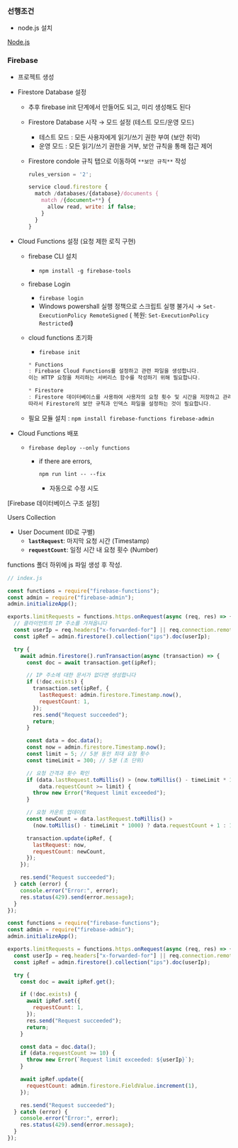 ### 선행조건

- node.js 설치

[Node.js](https://nodejs.org/en)

### Firebase

- 프로젝트 생성

- Firestore Database 설정

  - 추후 firebase init 단계에서 만들어도 되고, 미리 생성해도 된다

  - Firestore Database 시작 → 모드 설정 (테스트 모드/운영 모드)

    - 테스트 모드 : 모든 사용자에게 읽기/쓰기 권한 부여 (보안 취약)
    - 운영 모드 : 모든 읽기/쓰기 권한을 거부, 보안 규칙을 통해 접근 제어

  - Firestore condole 규칙 탭으로 이동하여 `**보안 규칙**` 작성

    ```jsx
    rules_version = '2';
    
    service cloud.firestore {
      match /databases/{database}/documents {
        match /{document=**} {
          allow read, write: if false;
        }
      }
    }
    ```

- Cloud Functions 설정 (요청 제한 로직 구현)

  - firebase CLI 설치

    - `npm install -g firebase-tools`

  - firebase Login

    - `firebase login`
    - Windows powershall 실행 정책으로 스크립트 실행 불가시 → `Set-ExecutionPolicy RemoteSigned`  ( 복원: `Set-ExecutionPolicy Restricted`**)**

  - cloud functions 초기화

    - `firebase init`

    ```jsx
    * Functions
    : Firebase Cloud Functions를 설정하고 관련 파일을 생성합니다. 
    이는 HTTP 요청을 처리하는 서버리스 함수를 작성하기 위해 필요합니다.
    
    * Firestore
    : Firestore 데이터베이스를 사용하여 사용자의 요청 횟수 및 시간을 저장하고 관리합니다. 
    따라서 Firestore의 보안 규칙과 인덱스 파일을 설정하는 것이 필요합니다.
    ```

  - 필요 모듈 설치 : `npm install firebase-functions firebase-admin`

- Cloud Functions 배포

  - ```
    firebase deploy --only functions
    ```

    - if there are errors, 

      ```
      npm run lint -- --fix
      ```

      - 자동으로 수정 시도

[Firebase 데이터베이스 구조 설정]

Users Collection

- User Document (ID로 구별)
  - **`lastRequest`**: 마지막 요청 시간 (Timestamp)
  - **`requestCount`**: 일정 시간 내 요청 횟수 (Number)

functions 폴더 하위에 js 파일 생성 후 작성.

```jsx
// index.js

const functions = require("firebase-functions");
const admin = require("firebase-admin");
admin.initializeApp();

exports.limitRequests = functions.https.onRequest(async (req, res) => {
  // 클라이언트의 IP 주소를 가져옵니다
  const userIp = req.headers["x-forwarded-for"] || req.connection.remoteAddress;
  const ipRef = admin.firestore().collection("ips").doc(userIp);

  try {
    await admin.firestore().runTransaction(async (transaction) => {
      const doc = await transaction.get(ipRef);

      // IP 주소에 대한 문서가 없다면 생성합니다
      if (!doc.exists) {
        transaction.set(ipRef, {
          lastRequest: admin.firestore.Timestamp.now(),
          requestCount: 1,
        });
        res.send("Request succeeded");
        return;
      }

      const data = doc.data();
      const now = admin.firestore.Timestamp.now();
      const limit = 5; // 5분 동안 최대 요청 횟수
      const timeLimit = 300; // 5분 (초 단위)

      // 요청 간격과 횟수 확인
      if (data.lastRequest.toMillis() > (now.toMillis() - timeLimit * 1000) &&
          data.requestCount >= limit) {
        throw new Error("Request limit exceeded");
      }

      // 요청 카운트 업데이트
      const newCount = data.lastRequest.toMillis() >
        (now.toMillis() - timeLimit * 1000) ? data.requestCount + 1 : 1;

      transaction.update(ipRef, {
        lastRequest: now,
        requestCount: newCount,
      });
    });

    res.send("Request succeeded");
  } catch (error) {
    console.error("Error:", error);
    res.status(429).send(error.message);
  }
});
```
```jsx
const functions = require("firebase-functions");
const admin = require("firebase-admin");
admin.initializeApp();

exports.limitRequests = functions.https.onRequest(async (req, res) => {
  const userIp = req.headers["x-forwarded-for"] || req.connection.remoteAddress;
  const ipRef = admin.firestore().collection("ips").doc(userIp);

  try {
    const doc = await ipRef.get();

    if (!doc.exists) {
      await ipRef.set({
        requestCount: 1,
      });
      res.send("Request succeeded");
      return;
    }

    const data = doc.data();
    if (data.requestCount >= 10) {
      throw new Error(`Request limit exceeded: ${userIp}`);
    }

    await ipRef.update({
      requestCount: admin.firestore.FieldValue.increment(1),
    });

    res.send("Request succeeded");
  } catch (error) {
    console.error("Error:", error);
    res.status(429).send(error.message);
  }
});
```
